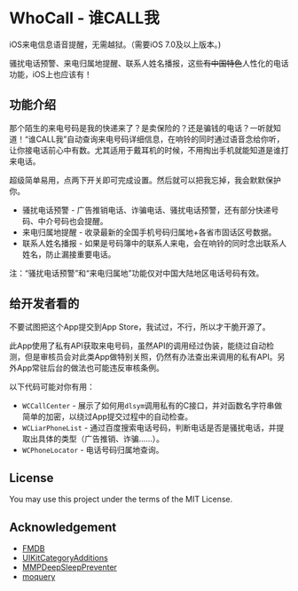 WhoCall - 谁CALL我
=======

iOS来电信息语音提醒，无需越狱。（需要iOS 7.0及以上版本。)

骚扰电话预警、来电归属地提醒、联系人姓名播报，这些~~有中国特色~~人性化的电话功能，iOS上也应该有！


功能介绍
-------

那个陌生的来电号码是我的快递来了？是卖保险的？还是骗钱的电话？一听就知道！“谁CALL我”自动查询来电号码详细信息，在响铃的同时通过语音念给你听，让你接电话前心中有数。尤其适用于戴耳机的时候，不用掏出手机就能知道是谁打来电话。

超级简单易用，点两下开关即可完成设置。然后就可以把我忘掉，我会默默保护你。

* 骚扰电话预警 - 广告推销电话、诈骗电话、骚扰电话预警，还有部分快递号码、中介号码也会提醒。
* 来电归属地提醒 - 收录最新的全国手机号码归属地+各省市固话区号数据。
* 联系人姓名播报 - 如果是号码簿中的联系人来电，会在响铃的同时念出联系人姓名，防止漏接重要电话。

注：“骚扰电话预警”和“来电归属地”功能仅对中国大陆地区电话号码有效。


给开发者看的
-------

不要试图把这个App提交到App Store，我试过，不行，所以才干脆开源了。

此App使用了私有API获取来电号码，虽然API的调用经过伪装，能绕过自动检测，但是审核员会对此类App做特别关照，仍然有办法查出来调用的私有API。另外App常驻后台的做法也可能违反审核条例。

以下代码可能对你有用：

* `WCCallCenter` - 展示了如何用`dlsym`调用私有的C接口，并对函数名字符串做简单的加密，以绕过App提交过程中的自动检查。
* `WCLiarPhoneList` - 通过百度搜索电话号码，判断电话是否是骚扰电话，并提取出具体的类型（广告推销、诈骗……）。
* `WCPhoneLocator` - 电话号码归属地查询。


License
-------
You may use this project under the terms of the MIT License.


Acknowledgement
--------
* [FMDB](https://github.com/ccgus/fmdb)
* [UIKitCategoryAdditions](https://github.com/MugunthKumar/UIKitCategoryAdditions)
* [MMPDeepSleepPreventer](https://github.com/mruegenberg/MMPDeepSleepPreventer)
* [moquery](https://github.com/roymax/moquery)